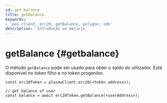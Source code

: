 ```yaml
---
id: get-balance
title: getBalance
keywords:
- 'pos client, erc20, getBalance, polygon, sdk'
description: 'Introdução ao maticjs'
---
```


# getBalance {#getbalance}

O método `getBalance` pode ser usado para obter o saldo do utilizador. Está disponível no token filho e no token progenitor.

```
const erc20Token = plasmaClient.erc20(<token address>);

// get balance of user
const balance = await erc20Token.getBalance(<userAddress>);
```
